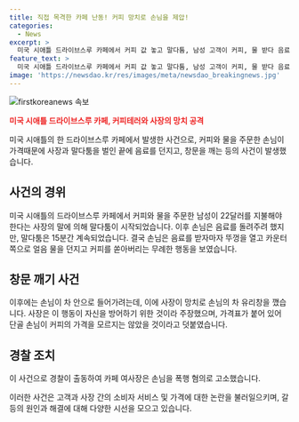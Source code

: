 ```yaml
---
title: 직접 목격한 카페 난동! 커피 망치로 손님을 제압!
categories:
  - News
excerpt: >
  미국 시애틀 드라이브스루 카페에서 커피 값 놓고 말다툼, 남성 고객이 커피, 물 받다 음료 돌려주는데, 손님이 날려 카페 여사장 망치로 창문 깸. 남성 고소 혐의, 가격 몰랐을 리 없다 주장. 커피 테러에 경찰 출동. -채널A
feature_text: >
  미국 시애틀 드라이브스루 카페에서 커피 값 놓고 말다툼, 남성 고객이 커피, 물 받다 음료 돌려주는데, 손님이 날려 카페 여사장 망치로 창문 깸. 남성 고소 혐의, 가격 몰랐을 리 없다 주장. 커피 테러에 경찰 출동. -채널A
image: 'https://newsdao.kr/res/images/meta/newsdao_breakingnews.jpg'
---
```


<p><img src="https://newsdao.kr/res/images/meta/newsdao_breakingnews.jpg" alt="firstkoreanews 속보" /></p>

<p><b><span style="color: #ee2323;">미국 시애틀 드라이브스루 카페, 커피테러와 사장의 망치 공격</span></b></p>

<p>미국 시애틀의 한 드라이브스루 카페에서 발생한 사건으로, 커피와 물을 주문한 손님이 가격때문에 사장과 말다툼을 벌인 끝에 음료를 던지고, 창문을 깨는 등의 사건이 발생했습니다.</p>

<h2 data-ke-size="size26">사건의 경위</h2>

<p>미국 시애틀의 드라이브스루 카페에서 커피와 물을 주문한 남성이 22달러를 지불해야 한다는 사장의 말에 의해 말다툼이 시작되었습니다. 이후 손님은 음료를 돌려주려 했지만, 말다툼은 15분간 계속되었습니다. 결국 손님은 음료를 받자마자 뚜껑을 열고 카운터 쪽으로 얼음 물을 던지고 커피를 쏟아버리는 무례한 행동을 보였습니다.</p>

<h2 data-ke-size="size26">창문 깨기 사건</h2>

<p>이후에는 손님이 차 안으로 들어가려는데, 이에 사장이 망치로 손님의 차 유리창을 깼습니다. 사장은 이 행동이 자신을 방어하기 위한 것이라 주장했으며, 가격표가 붙어 있어 단골 손님이 커피의 가격을 모르지는 않았을 것이라고 덧붙였습니다.</p>

<h2 data-ke-size="size26">경찰 조치</h2>

<p>이 사건으로 경찰이 출동하여 카페 여사장은 손님을 폭행 혐의로 고소했습니다.</p>

<p>이러한 사건은 고객과 사장 간의 소비자 서비스 및 가격에 대한 논란을 불러일으키며, 갈등의 원인과 해결에 대해 다양한 시선을 모으고 있습니다.</p>

